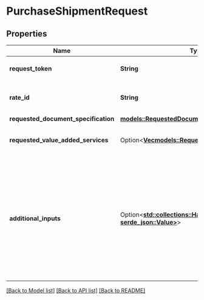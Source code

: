 # PurchaseShipmentRequest

## Properties

Name | Type | Description | Notes
------------ | ------------- | ------------- | -------------
**request_token** | **String** | A unique token generated to identify a getRates operation. | 
**rate_id** | **String** | An identifier for the rate (shipment offering) provided by a shipping service provider. | 
**requested_document_specification** | [**models::RequestedDocumentSpecification**](RequestedDocumentSpecification.md) |  | 
**requested_value_added_services** | Option<[**Vec<models::RequestedValueAddedService>**](RequestedValueAddedService.md)> | The value-added services to be added to a shipping service purchase. | [optional]
**additional_inputs** | Option<[**std::collections::HashMap<String, serde_json::Value>**](serde_json::Value.md)> | The additional inputs required to purchase a shipping offering, in JSON format. The JSON provided here must adhere to the JSON schema that is returned in the response to the getAdditionalInputs operation.  Additional inputs are only required when indicated by the requiresAdditionalInputs property in the response to the getRates operation. | [optional]

[[Back to Model list]](../README.md#documentation-for-models) [[Back to API list]](../README.md#documentation-for-api-endpoints) [[Back to README]](../README.md)


